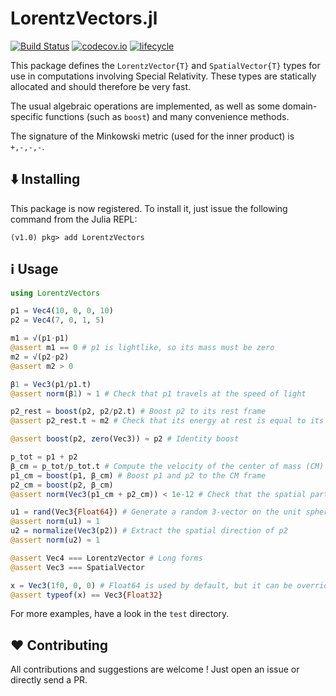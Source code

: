 # LorentzVectors.jl

[![Build Status](https://travis-ci.org/Element-126/LorentzVectors.jl.svg?branch=master)](https://travis-ci.org/Element-126/LorentzVectors.jl)
[![codecov.io](http://codecov.io/github/Element-126/LorentzVectors.jl/coverage.svg?branch=master)](http://codecov.io/github/Element-126/LorentzVectors.jl?branch=master)
[![lifecycle](https://img.shields.io/badge/lifecycle-maturing-blue.svg)](https://www.tidyverse.org/lifecycle/#maturing)

This package defines the `LorentzVector{T}` and `SpatialVector{T}` types for use in computations involving Special Relativity. These types are statically allocated and should therefore be very fast.

The usual algebraic operations are implemented, as well as some domain-specific functions (such as `boost`) and many convenience methods.

The signature of the Minkowski metric (used for the inner product) is `+,-,-,-`.

:arrow_down: Installing
---

This package is now registered. To install it, just issue the following command from the Julia REPL:

```
(v1.0) pkg> add LorentzVectors
```

:information_source: Usage
---

```julia
using LorentzVectors

p1 = Vec4(10, 0, 0, 10)
p2 = Vec4(7, 0, 1, 5)

m1 = √(p1⋅p1)
@assert m1 == 0 # p1 is lightlike, so its mass must be zero
m2 = √(p2⋅p2)
@assert m2 > 0

β1 = Vec3(p1/p1.t)
@assert norm(β1) ≈ 1 # Check that p1 travels at the speed of light

p2_rest = boost(p2, p2/p2.t) # Boost p2 to its rest frame
@assert p2_rest.t ≈ m2 # Check that its energy at rest is equal to its mass

@assert boost(p2, zero(Vec3)) ≈ p2 # Identity boost

p_tot = p1 + p2
β_cm = p_tot/p_tot.t # Compute the velocity of the center of mass (CM)
p1_cm = boost(p1, β_cm) # Boost p1 and p2 to the CM frame
p2_cm = boost(p2, β_cm)
@assert norm(Vec3(p1_cm + p2_cm)) < 1e-12 # Check that the spatial parts cancel in the CM

u1 = rand(Vec3{Float64}) # Generate a random 3-vector on the unit sphere
@assert norm(u1) ≈ 1
u2 = normalize(Vec3(p2)) # Extract the spatial direction of p2
@assert norm(u2) ≈ 1

@assert Vec4 === LorentzVector # Long forms
@assert Vec3 === SpatialVector

x = Vec3(1f0, 0, 0) # Float64 is used by default, but it can be overriden
@assert typeof(x) == Vec3{Float32}
```

For more examples, have a look in the `test` directory.

:heart: Contributing
---

All contributions and suggestions are welcome ! Just open an issue or directly send a PR.

